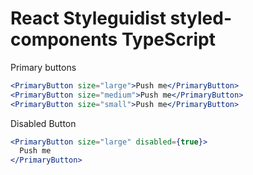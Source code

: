 # React Styleguidist styled-components TypeScript

Primary buttons

```jsx harmony
<PrimaryButton size="large">Push me</PrimaryButton>
<PrimaryButton size="medium">Push me</PrimaryButton>
<PrimaryButton size="small">Push me</PrimaryButton>
```

Disabled Button

```jsx harmony
<PrimaryButton size="large" disabled={true}>
  Push me
</PrimaryButton>
```
